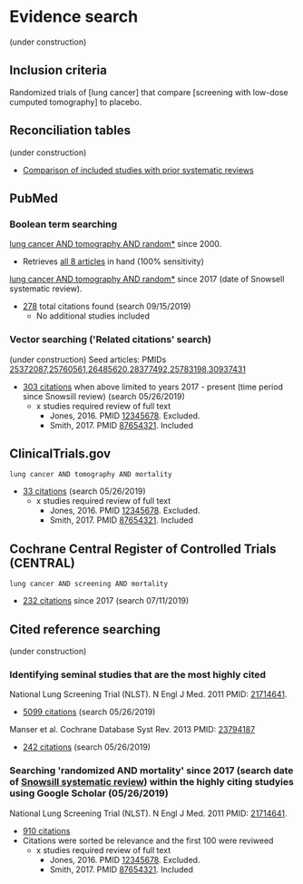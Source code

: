 # Evidence search
(under construction)
## Inclusion criteria
Randomized trials of [lung cancer] that compare [screening with low-dose cumputed tomography] to placebo.

## Reconciliation tables
(under construction)
* [Comparison of included studies with prior systematic reviews](../reconciliation-tables)

## PubMed
### Boolean term searching

[lung cancer AND tomography AND random\*](https://www.ncbi.nlm.nih.gov/pubmed?term=((lung%20cancer%20AND%20tomography%20AND%20random*))%20AND%20(%222000%22%5BDate%20-%20Publication%5D%20%3A%20%223000%22%5BDate%20-%20Publication%5D)) since 2000. 
* Retrieves [all 8 articles](https://www.ncbi.nlm.nih.gov/pubmed/?term=26485620+25760561+28377492+31360863+31162856+30937431+25372087+29496251) in hand (100% sensitivity)

[lung cancer AND tomography AND random\*](https://www.ncbi.nlm.nih.gov/pubmed?term=((lung%20cancer%20AND%20tomography%20AND%20random*))%20AND%20(%222000%22%5BDate%20-%20Publication%5D%20%3A%20%223000%22%5BDate%20-%20Publication%5D)) since 2017 (date of Snowsell systematic review). 
* [278](https://www.ncbi.nlm.nih.gov/pubmed?term=((lung%20cancer%20AND%20tomography%20AND%20random*))%20AND%20(%222017%22%5BDate%20-%20Publication%5D%20%3A%20%223000%22%5BDate%20-%20Publication%5D)) total citations found (search 09/15/2019)
   * No additional studies included

### Vector searching ('Related citations' search)
(under construction)
Seed articles: PMIDs [25372087,25760561,26485620,28377492,25783198,30937431](https://www.ncbi.nlm.nih.gov/pubmed?cmd=Search&tool=SUMSearch2plugins&otool=kumclib&term=25372087,25760561,26485620,28377492,25783198,30937431)
* [303 citations](https://www.ncbi.nlm.nih.gov/pubmed?linkname=pubmed_pubmed&from_uid=25372087,25760561,26485620,28377492,25783198,30937431&term=2017[pdat]) when above limited to years 2017 - present (time period since Snowsill review) (search 05/26/2019)
   * x studies required review of full text
     * Jones, 2016. PMID [12345678](https://pubmed.gov/12345678). Excluded.
     * Smith, 2017. PMID [87654321](https://pubmed.gov/87654321). Included

## ClinicalTrials.gov

`lung cancer AND tomography AND mortality`
* [33 citations](https://clinicaltrials.gov/ct2/results?term=lung+cancer+AND+tomography+AND+mortality&Search=Search) (search 05/26/2019)
   * x studies required review of full text
     * Jones, 2016. PMID [12345678](https://pubmed.gov/12345678). Excluded.
     * Smith, 2017. PMID [87654321](https://pubmed.gov/87654321). Included

## Cochrane Central Register of Controlled Trials (CENTRAL)

`lung cancer AND screening AND mortality`
* [232 citations](http://onlinelibrary.wiley.com/cochranelibrary/search?submitSearch=Go&searchRows%5B0%5D.searchCriterias%5B0%5D.fieldRestriction=title+abstract+keywords&searchRows%5B0%5D.searchCriterias%5B0%5D.term=lung+cancer+AND+screening+AND+mortality) since 2017 (search 07/11/2019)

## Cited reference searching
(under construction)

### Identifying seminal studies that are the most highly cited
National Lung Screening Trial (NLST). N Engl J Med. 2011 PMID: [21714641](http://pubmed.gov/21714641).
 * [5099 citations](https://scholar.google.com/scholar?cites=1550924767538217466&as_sdt=2005&sciodt=0,5&hl=en) (search 05/26/2019)
 
Manser et al. Cochrane Database Syst Rev. 2013 PMID: [23794187](http://pubmed.gov/23794187)
 * [242 citations](https://scholar.google.com/scholar?cites=6415203990104162860&as_sdt=2005&sciodt=0,5&hl=en) (search 05/26/2019)

### Searching 'randomized AND mortality' since 2017 (search date of [Snowsill systematic review]()) within the highly citing studyies using Google Scholar (05/26/2019)
National Lung Screening Trial (NLST). N Engl J Med. 2011 PMID: [21714641](http://pubmed.gov/21714641).
* [910 citations](https://scholar.google.com/scholar?as_vis=0&q=randomized+AND+mortality&hl=en&as_sdt=2005&sciodt=0,5&as_ylo=2017&as_yhi=2020&cites=1550924767538217466&scipsc=1)
 * Citations were sorted be relevance and the first 100 were reviweed
   * x studies required review of full text
     * Jones, 2016. PMID [12345678](https://pubmed.gov/12345678). Excluded.
     * Smith, 2017. PMID [87654321](https://pubmed.gov/87654321). Included
